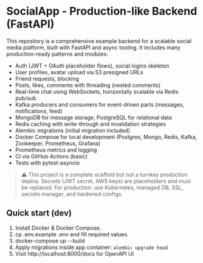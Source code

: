 # SocialApp - Production-like Backend (FastAPI)

This repository is a comprehensive example backend for a scalable social media platform,
built with FastAPI and async tooling. It includes many production-ready patterns and modules:
- Auth (JWT + OAuth placeholder flows), social logins skeleton
- User profiles, avatar upload via S3 presigned URLs
- Friend requests, blocking
- Posts, likes, comments with threading (nested comments)
- Real-time chat using WebSockets, horizontally scalable via Redis pub/sub
- Kafka producers and consumers for event-driven parts (messages, notifications, feed)
- MongoDB for message storage, PostgreSQL for relational data
- Redis caching with write-through and invalidation strategies
- Alembic migrations (initial migration included)
- Docker Compose for local development (Postgres, Mongo, Redis, Kafka, Zookeeper, Prometheus, Grafana)
- Prometheus metrics and logging
- CI via GitHub Actions (basic)
- Tests with pytest-asyncio

> ⚠️ This project is a complete scaffold but not a turnkey production deploy. Secrets (JWT secret, AWS keys)
> are placeholders and must be replaced. For production: use Kubernetes, managed DB, SSL, secrets manager, and hardened configs.

## Quick start (dev)
1. Install Docker & Docker Compose.
2. cp .env.example .env and fill required values.
3. docker-compose up --build
4. Apply migrations inside app container: `alembic upgrade head`
5. Visit http://localhost:8000/docs for OpenAPI UI
